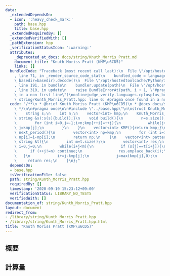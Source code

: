 ```yaml
---
data:
  _extendedDependsOn:
  - icon: ':heavy_check_mark:'
    path: base.hpp
    title: base.hpp
  _extendedRequiredBy: []
  _extendedVerifiedWith: []
  _pathExtension: hpp
  _verificationStatusIcon: ':warning:'
  attributes:
    _deprecated_at_docs: docs/string/Knuth_Morris_Pratt.md
    document_title: "Knuth Moriss Pratt (KMP\u6CD5)"
    links: []
  bundledCode: "Traceback (most recent call last):\n  File \"/opt/hostedtoolcache/Python/3.8.5/x64/lib/python3.8/site-packages/onlinejudge_verify/documentation/build.py\"\
    , line 71, in _render_source_code_stat\n    bundled_code = language.bundle(stat.path,\
    \ basedir=basedir).decode()\n  File \"/opt/hostedtoolcache/Python/3.8.5/x64/lib/python3.8/site-packages/onlinejudge_verify/languages/cplusplus.py\"\
    , line 191, in bundle\n    bundler.update(path)\n  File \"/opt/hostedtoolcache/Python/3.8.5/x64/lib/python3.8/site-packages/onlinejudge_verify/languages/cplusplus_bundle.py\"\
    , line 310, in update\n    raise BundleErrorAt(path, i + 1, \"#pragma once found\
    \ in a non-first line\")\nonlinejudge_verify.languages.cplusplus_bundle.BundleErrorAt:\
    \ string/Kunth_Morris_Pratt.hpp: line 6: #pragma once found in a non-first line\n"
  code: "/**\n * @brief Knuth Moriss Pratt (KMP\u6CD5)\n * @docs docs/string/Knuth_Morris_Pratt.md\n\
    \ */\n\n#pragma once\n\n#include \"../base.hpp\"\n\nstruct Knuth_Morris_Pratt{\n\
    \    string s;\n    int n;\n    vector<int> kmp;\n    Knuth_Morris_Pratt(const\
    \ string &s):s(s){build();}\n    void build(){\n        n=s.size();\n        kmp.assign(n+1,-1);\n\
    \        for (int i=0,j=-1;i<n;kmp[++i]=++j){\n            while(j>=0&&s[i]!=s[j])\
    \ j=kmp[j];\n        }\n    }\n    vector<int> KMP(){return kmp;}\n    vector<int>\
    \ next_period(){\n        vector<int> np=kmp;\n        for (int i=1;i<kmp.size();++i)\
    \ np[i]=i-np[i];\n        return np;\n    }\n    vector<int> pattern_match(const\
    \ string &t){\n        int m=t.size();\n        vector<int> res;\n        int\
    \ i=0,j=0;\n        while(i+j<m){\n            if (s[j]==t[i+j]){\n          \
    \      if (++j!=n) continue;\n                res.emplace_back(i);\n         \
    \   }\n            i+=j-kmp[j];\n            j=max(kmp[j],0);\n        }\n   \
    \     return res;\n    }\n};"
  dependsOn:
  - base.hpp
  isVerificationFile: false
  path: string/Kunth_Morris_Pratt.hpp
  requiredBy: []
  timestamp: '2020-09-10 15:23:12+09:00'
  verificationStatus: LIBRARY_NO_TESTS
  verifiedWith: []
documentation_of: string/Kunth_Morris_Pratt.hpp
layout: document
redirect_from:
- /library/string/Kunth_Morris_Pratt.hpp
- /library/string/Kunth_Morris_Pratt.hpp.html
title: "Knuth Moriss Pratt (KMP\u6CD5)"
---
```

## 概要

## 計算量